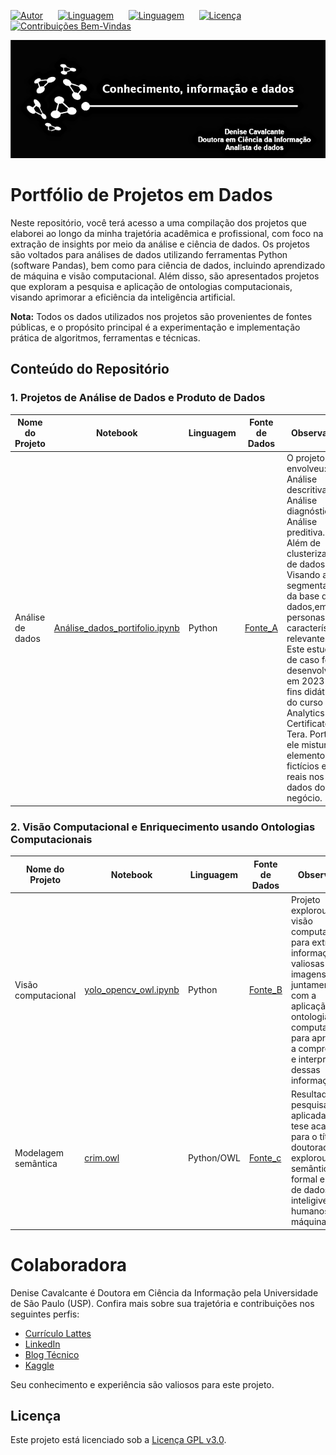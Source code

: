 
[![Autor](https://img.shields.io/badge/Autor-Denise%20Cavalcante-brightgreen)]([URL_do_seu_perfil_no_GitHub](https://github.com/DeniseCavalcante))
&nbsp;&nbsp;&nbsp;&nbsp;
[![Linguagem](https://img.shields.io/badge/Linguagem-Python-blue)](https://github.com/DeniseCavalcante/Portfolio-dados)
&nbsp;&nbsp;&nbsp;&nbsp;
[![Linguagem](https://img.shields.io/badge/Linguagem-OWL-blue)](https://github.com/DeniseCavalcante/Portfolio-dados)
&nbsp;&nbsp;&nbsp;&nbsp;
[![Licença](https://img.shields.io/badge/Licença-GPLv3-red)](https://perso.crans.org/besson/LICENSE.html)
&nbsp;&nbsp;&nbsp;&nbsp;
[![Contribuições Bem-Vindas](https://img.shields.io/badge/Contribui%C3%A7%C3%B5es-Bem%20Vindas-brightgreen)](https://github.com/DeniseCavalcante/Portfolio-dados)

![](https://raw.githubusercontent.com/DeniseCavalcante/imagens/main/logogit.png)

# Portfólio de Projetos em Dados

Neste repositório, você terá acesso a uma compilação dos projetos que elaborei ao longo da minha trajetória acadêmica e profissional, com foco na extração de insights por meio da análise e ciência de dados. Os projetos são voltados para análises de dados utilizando ferramentas Python (software Pandas), bem como para ciência de dados, incluindo aprendizado de máquina e visão computacional. Além disso, são apresentados projetos que exploram a pesquisa e aplicação de ontologias computacionais, visando aprimorar a eficiência da inteligência artificial.

**Nota:** Todos os dados utilizados nos projetos são provenientes de fontes públicas, e o propósito principal é a experimentação e implementação prática de algoritmos, ferramentas e técnicas.

## Conteúdo do Repositório

### 1. Projetos de Análise de Dados e Produto de Dados

| Nome do Projeto | Notebook                              | Linguagem | Fonte de Dados | Observação                |
| ------------ | --------------------------------- | ---------- | -------------- | ------------------------------- |
| Análise de dados        | [Análise_dados_portifolio.ipynb](analise_dados) | Python     | [Fonte_A](visão_computacional/dados) | O projeto envolveu: 1. Análise descritiva; 2. Análise diagnóstica; 3. Análise preditiva. Além de clusterização de dados. Visando a segmentação da base de dados,em personas com características relevantes. Este estudo de caso foi desenvolvido em 2023 para fins didáticos do curso Data Analytics Certificate da Tera. Portanto, ele mistura elementos fictícios e reais nos dados do negócio.

### 2. Visão Computacional e Enriquecimento usando Ontologias Computacionais

| Nome do Projeto | Notebook                              | Linguagem | Fonte de Dados | Observação                |
| --------------- | ------------------------------------- | ---------- | -------------- | ------------------------- |
| Visão computacional        | [yolo_opencv_owl.ipynb](visão_computacional) | Python     | [Fonte_B](visão_computacional/dados) | Projeto explorou a visão computacional para extrair informações valiosas de imagens, juntamente com a aplicação de ontologias computacionais para aprimorar a compreensão e interpretação dessas informações.   |
| Modelagem semântica        | [crim.owl](Resultados_Tese ) | Python/OWL    | [Fonte_c](link_para_fonte) | Resultados da pesquisa aplicada na tese acadêmica para o título de doutorado, qe explorou a semântica formal e o uso de dados inteligiveis para humanos e máquinas.   |

# Colaboradora

Denise Cavalcante é Doutora em Ciência da Informação pela Universidade de São Paulo (USP). Confira mais sobre sua trajetória e contribuições nos seguintes perfis:

- [Currículo Lattes](link_para_lattes)
- [LinkedIn](link_para_linkedin)
- [Blog Técnico](link_para_blog)
- [Kaggle](link_para_kaggle)

Seu conhecimento e experiência são valiosos para este projeto.

## Licença
Este projeto está licenciado sob a [Licença GPL v3.0](URL_do_texto_da_licenca).
